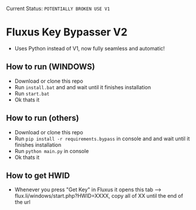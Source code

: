 Current Status: `POTENTIALLY BROKEN USE V1`

# Fluxus Key Bypasser V2
 - Uses Python instead of V1, now fully seamless and automatic!

## How to run (WINDOWS)
- Download or clone this repo
- Run `install.bat` and and wait until it finishes installation
- Run `start.bat`
- Ok thats it

## How to run (others)
- Download or clone this repo
- Run `pip install -r requirements.bypass` in console and and wait until it finishes installation
- Run `python main.py` in console
- Ok thats it

## How to get HWID
- Whenever you press "Get Key" in Fluxus it opens this tab --> flux.li/windows/start.php?HWID=XXXX, copy all of XX until the end of the url
